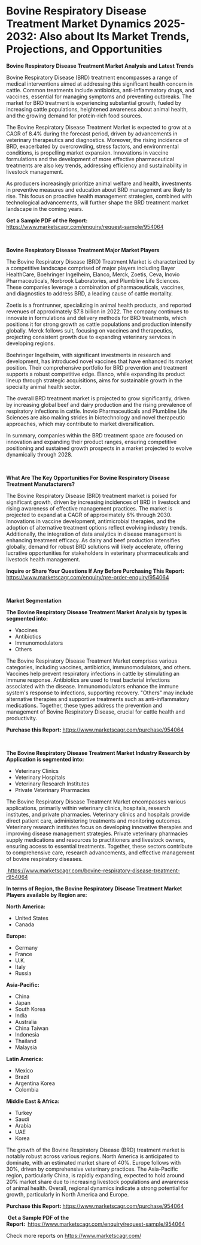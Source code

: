 <p><h1>Bovine Respiratory Disease Treatment Market Dynamics 2025-2032: Also about Its Market Trends, Projections, and Opportunities</h1></p><p><strong>Bovine Respiratory Disease Treatment Market Analysis and Latest Trends</strong></p>
<p><p>Bovine Respiratory Disease (BRD) treatment encompasses a range of medical interventions aimed at addressing this significant health concern in cattle. Common treatments include antibiotics, anti-inflammatory drugs, and vaccines, essential for managing symptoms and preventing outbreaks. The market for BRD treatment is experiencing substantial growth, fueled by increasing cattle populations, heightened awareness about animal health, and the growing demand for protein-rich food sources.</p><p>The Bovine Respiratory Disease Treatment Market is expected to grow at a CAGR of 8.4% during the forecast period, driven by advancements in veterinary therapeutics and diagnostics. Moreover, the rising incidence of BRD, exacerbated by overcrowding, stress factors, and environmental conditions, is propelling market expansion. Innovations in vaccine formulations and the development of more effective pharmaceutical treatments are also key trends, addressing efficiency and sustainability in livestock management. </p><p>As producers increasingly prioritize animal welfare and health, investments in preventive measures and education about BRD management are likely to rise. This focus on proactive health management strategies, combined with technological advancements, will further shape the BRD treatment market landscape in the coming years.</p></p>
<p><strong>Get a Sample PDF of the Report:&nbsp;</strong> <a href="https://www.marketscagr.com/enquiry/request-sample/954064?utm_campaign=3172&utm_medium=2&utm_source=Github&utm_content=ia&utm_term=07032025&utm_id=bovine-respiratory-disease-treatment">https://www.marketscagr.com/enquiry/request-sample/954064</a></p>
<p>&nbsp;</p>
<p><strong>Bovine Respiratory Disease Treatment Major Market Players</strong></p>
<p><p>The Bovine Respiratory Disease (BRD) Treatment Market is characterized by a competitive landscape comprised of major players including Bayer HealthCare, Boehringer Ingelheim, Elanco, Merck, Zoetis, Ceva, Inovio Pharmaceuticals, Norbrook Laboratories, and Plumbline Life Sciences. These companies leverage a combination of pharmaceuticals, vaccines, and diagnostics to address BRD, a leading cause of cattle mortality.</p><p>Zoetis is a frontrunner, specializing in animal health products, and reported revenues of approximately $7.8 billion in 2022. The company continues to innovate in formulations and delivery methods for BRD treatments, which positions it for strong growth as cattle populations and production intensify globally. Merck follows suit, focusing on vaccines and therapeutics, projecting consistent growth due to expanding veterinary services in developing regions.</p><p>Boehringer Ingelheim, with significant investments in research and development, has introduced novel vaccines that have enhanced its market position. Their comprehensive portfolio for BRD prevention and treatment supports a robust competitive edge. Elanco, while expanding its product lineup through strategic acquisitions, aims for sustainable growth in the specialty animal health sector.</p><p>The overall BRD treatment market is projected to grow significantly, driven by increasing global beef and dairy production and the rising prevalence of respiratory infections in cattle. Inovio Pharmaceuticals and Plumbline Life Sciences are also making strides in biotechnology and novel therapeutic approaches, which may contribute to market diversification.</p><p>In summary, companies within the BRD treatment space are focused on innovation and expanding their product ranges, ensuring competitive positioning and sustained growth prospects in a market projected to evolve dynamically through 2028.</p></p>
<p>&nbsp;</p>
<p><strong>What Are The Key Opportunities For Bovine Respiratory Disease Treatment Manufacturers?</strong></p>
<p><p>The Bovine Respiratory Disease (BRD) treatment market is poised for significant growth, driven by increasing incidences of BRD in livestock and rising awareness of effective management practices. The market is projected to expand at a CAGR of approximately 6% through 2030. Innovations in vaccine development, antimicrobial therapies, and the adoption of alternative treatment options reflect evolving industry trends. Additionally, the integration of data analytics in disease management is enhancing treatment efficacy. As dairy and beef production intensifies globally, demand for robust BRD solutions will likely accelerate, offering lucrative opportunities for stakeholders in veterinary pharmaceuticals and livestock health management.</p></p>
<p><strong>Inquire or Share Your Questions If Any Before Purchasing This Report:</strong> <a href="https://www.marketscagr.com/enquiry/pre-order-enquiry/954064?utm_campaign=3172&utm_medium=2&utm_source=Github&utm_content=ia&utm_term=07032025&utm_id=bovine-respiratory-disease-treatment">https://www.marketscagr.com/enquiry/pre-order-enquiry/954064</a></p>
<p>&nbsp;</p>
<p><strong>Market Segmentation</strong></p>
<p><strong>The Bovine Respiratory Disease Treatment Market Analysis by types is segmented into:</strong></p>
<p><ul><li>Vaccines</li><li>Antibiotics</li><li>Immunomodulators</li><li>Others</li></ul></p>
<p><p>The Bovine Respiratory Disease Treatment Market comprises various categories, including vaccines, antibiotics, immunomodulators, and others. Vaccines help prevent respiratory infections in cattle by stimulating an immune response. Antibiotics are used to treat bacterial infections associated with the disease. Immunomodulators enhance the immune system's response to infections, supporting recovery. "Others" may include alternative therapies and supportive treatments such as anti-inflammatory medications. Together, these types address the prevention and management of Bovine Respiratory Disease, crucial for cattle health and productivity.</p></p>
<p><strong>Purchase this Report:&nbsp;</strong><a href="https://www.marketscagr.com/purchase/954064?utm_campaign=3172&utm_medium=2&utm_source=Github&utm_content=ia&utm_term=07032025&utm_id=bovine-respiratory-disease-treatment">https://www.marketscagr.com/purchase/954064</a></p>
<p>&nbsp;</p>
<p><strong>The Bovine Respiratory Disease Treatment Market Industry Research by Application is segmented into:</strong></p>
<p><ul><li>Veterinary Clinics</li><li>Veterinary Hospitals</li><li>Veterinary Research Institutes</li><li>Private Veterinary Pharmacies</li></ul></p>
<p><p>The Bovine Respiratory Disease Treatment Market encompasses various applications, primarily within veterinary clinics, hospitals, research institutes, and private pharmacies. Veterinary clinics and hospitals provide direct patient care, administering treatments and monitoring outcomes. Veterinary research institutes focus on developing innovative therapies and improving disease management strategies. Private veterinary pharmacies supply medications and resources to practitioners and livestock owners, ensuring access to essential treatments. Together, these sectors contribute to comprehensive care, research advancements, and effective management of bovine respiratory diseases.</p></p>
<p><a href="https://www.marketscagr.com/bovine-respiratory-disease-treatment-r954064?utm_campaign=3172&utm_medium=2&utm_source=Github&utm_content=ia&utm_term=07032025&utm_id=bovine-respiratory-disease-treatment">&nbsp;https://www.marketscagr.com/bovine-respiratory-disease-treatment-r954064</a></p>
<p><strong>In terms of Region, the Bovine Respiratory Disease Treatment Market Players available by Region are:</strong></p>
<p>
    <p> <strong> North America: </strong>
        <ul>
            <li>United States</li>
            <li>Canada</li>
        </ul>
        </p> 
    <p> <strong> Europe: </strong>
        <ul>
            <li>Germany</li>
            <li>France</li>
            <li>U.K.</li>
            <li>Italy</li>
            <li>Russia</li>
        </ul>
        </p> 
    <p> <strong> Asia-Pacific: </strong>
        <ul>
            <li>China</li>
            <li>Japan</li>
            <li>South Korea</li>
            <li>India</li>
            <li>Australia</li>
            <li>China Taiwan</li>
            <li>Indonesia</li>
            <li>Thailand</li>
            <li>Malaysia</li>
        </ul>
        </p> 
    <p> <strong> Latin America: </strong>
        <ul>
            <li>Mexico</li>
            <li>Brazil</li>
            <li>Argentina Korea</li>
            <li>Colombia</li>
        </ul>
        </p> 
    <p> <strong> Middle East & Africa: </strong>
        <ul>
            <li>Turkey</li>
            <li>Saudi</li>
            <li>Arabia</li>
            <li>UAE</li>
            <li>Korea</li>
        </ul>
    </p>
    </p>
<p><p>The growth of the Bovine Respiratory Disease (BRD) treatment market is notably robust across various regions. North America is anticipated to dominate, with an estimated market share of 40%. Europe follows with 30%, driven by comprehensive veterinary practices. The Asia-Pacific region, particularly China, is rapidly expanding, expected to hold around 20% market share due to increasing livestock populations and awareness of animal health. Overall, regional dynamics indicate a strong potential for growth, particularly in North America and Europe.</p></p>
<p><strong>Purchase this Report: </strong><a href="https://www.marketscagr.com/purchase/954064?utm_campaign=3172&utm_medium=2&utm_source=Github&utm_content=ia&utm_term=07032025&utm_id=bovine-respiratory-disease-treatment">https://www.marketscagr.com/purchase/954064</a></p>
<p>&nbsp;<strong>Get a Sample PDF of the Report:&nbsp;&nbsp;</strong><a href="https://www.marketscagr.com/enquiry/request-sample/954064?utm_campaign=3172&utm_medium=2&utm_source=Github&utm_content=ia&utm_term=07032025&utm_id=bovine-respiratory-disease-treatment">https://www.marketscagr.com/enquiry/request-sample/954064</a></p>
<p><strong></strong></p>
<p>Check more reports on <a href="https://www.marketscagr.com/?utm_campaign=3172&utm_medium=2&utm_source=Github&utm_content=ia&utm_term=07032025&utm_id=bovine-respiratory-disease-treatment">https://www.marketscagr.com/</a></p>